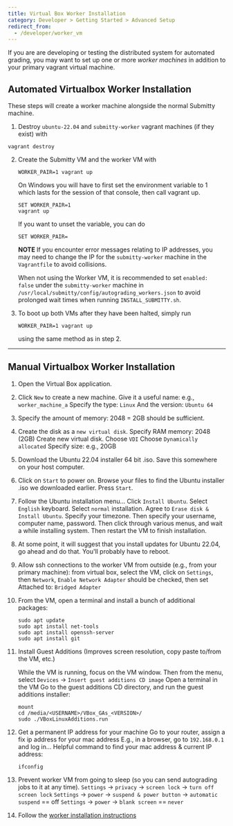 ```yaml
---
title: Virtual Box Worker Installation
category: Developer > Getting Started > Advanced Setup
redirect_from:
  - /developer/worker_vm
---
```


If you are are developing or testing the distributed system for
automated grading, you may want to set up one or more *worker
machines* in addition to your primary vagrant virtual machine.

## Automated Virtualbox Worker Installation

These steps will create a worker machine alongside the normal Submitty machine.
1. Destroy `ubuntu-22.04` and `submitty-worker` vagrant machines (if they exist) with 
```
vagrant destroy
```

2. Create the Submitty VM and the worker VM with 
   ```
   WORKER_PAIR=1 vagrant up
   ```
   On Windows you will have to first set the environment variable to 1 which lasts for the session of that console, then call vagrant up.
   ```
   SET WORKER_PAIR=1
   vagrant up
   ```
   If you want to unset the variable, you can do
   ```
   SET WORKER_PAIR=
   ```

   **NOTE**
   If you encounter error messages relating to IP addresses, you may need to change the IP for the `submitty-worker` machine in the `Vagrantfile` to avoid collisions.

   When not using the Worker VM, it is recommended to set `enabled: false` under the `submitty-worker` machine in `/usr/local/submitty/config/autograding_workers.json` to avoid prolonged wait times when running `INSTALL_SUBMITTY.sh`.

3. To boot up both VMs after they have been halted, simply run 
   ```
   WORKER_PAIR=1 vagrant up
   ```
   using the same method as in step 2.

---

## Manual Virtualbox Worker Installation

1. Open the Virtual Box application.

2. Click `New` to create a new machine.
   Give it a useful name: e.g., `worker_machine_a`
   Specify the type: `Linux`
   And the version: `Ubuntu 64`

3. Specify the amount of memory: 2048 = 2GB should be sufficient.

4. Create the disk as a `new virtual disk`.
   Specify RAM memory: 2048 (2GB)
   Create new virtual disk.
   Choose `VDI`
   Choose `Dynamically allocated`
   Specify size: e.g., 20GB

5. Download the Ubuntu 22.04 installer 64 bit .iso.
   Save this somewhere on your host computer.

6. Click on `Start` to power on.
   Browse your files to find the Ubuntu installer .iso we downloaded earlier.
   Press `Start`.

7. Follow the Ubuntu installation menu...
   Click `Install Ubuntu`.
   Select `English` keyboard.
   Select `normal` installation.
   Agree to `Erase disk & Install Ubuntu`.
   Specify your timezone.
   Then specify your username, computer name, password.
   Then click through various menus, and wait a while installing system.
   Then restart the VM to finish installation.

8. At some point, it will suggest that you install updates for Ubuntu 22.04, go ahead and do that.
   You'll probably have to reboot.

9. Allow ssh connections to the worker VM from outside (e.g., from your primary machine):
   from virtual box, select the VM, click on `Settings`, then `Network`,
   `Enable Network Adapter` should be checked, then set
   Attached to: `Bridged Adapter`

10. From the VM, open a terminal and install a bunch of additional packages:

    ```
    sudo apt update
    sudo apt install net-tools
    sudo apt install openssh-server
    sudo apt install git
    ```

11. Install Guest Additions (Improves screen resolution, copy paste to/from the VM, etc.)

    While the VM is running, focus on the VM window.
    Then from the menu, select `Devices` -> `Insert guest additions CD image`
    Open a terminal in the VM
    Go to the guest additions CD directory, and run the guest additions installer:

    ```
    mount
    cd /media/<USERNAME>/VBox_GAs_<VERSION>/
    sudo ./VBoxLinuxAdditions.run
    ```

12. Get a permanent IP address for your machine
    Go to your router, assign a fix ip address for your mac address
    E.g., in a browser, go to `192.168.0.1` and log in...
    Helpful command to find  your mac address & current IP address:

    ```
    ifconfig
    ```

13. Prevent worker VM from going to sleep (so you can send autograding jobs to it at any time).
    `Settings` -> `privacy` -> `screen lock` -> `turn off screen lock`
    `Settings` -> `power` -> `suspend & power button` -> `automatic suspend` == off
    `Settings` -> `power` -> `blank screen` == `never`

14. Follow the [worker installation instructions](/sysadmin/worker_installation)

